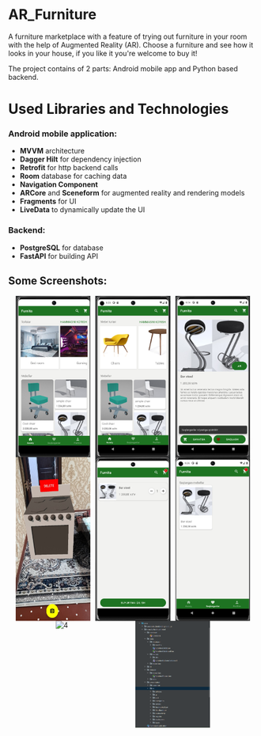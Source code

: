 # AR_Furniture

A furniture marketplace with a feature of trying out furniture in your room with the help of Augmented Reality (AR). Choose a furniture and see how it looks in your house, if you like it you're welcome to buy it!

The project contains of 2 parts: Android mobile app and Python based backend.

# Used Libraries and Technologies
### Android mobile application:
* **MVVM** architecture
* **Dagger Hilt** for dependency injection
* **Retrofit** for http backend calls
* **Room** database for caching data
* **Navigation Component**
* **ARCore** and **Sceneform** for augmented reality and rendering models
* **Fragments** for UI
* **LiveData** to dynamically update the UI

### Backend:
* **PostgreSQL** for database
* **FastAPI** for building API

## Some Screenshots:

<div style="display: flex; justify-content: center;">
    <img src="Images/1.png" alt="1" style="width: 30%; margin: 0 1%;" />
    <img src="Images/2.png" alt="2" style="width: 30%; margin: 0 1%;" />
    <img src="Images/3.png" alt="3" style="width: 30%; margin: 0 1%;" />
</div>
<div style="display: flex; justify-content: center;">
    <img src="Images/4.jpg" alt="4" style="width: 30%; margin: 0 1%;" />
    <img src="Images/5.png" alt="5" style="width: 30%; margin: 0 1%;" />
    <img src="Images/6.png" alt="6" style="width: 30%; margin: 0 1%;" />
</div>
<div style="display: flex; justify-content: center;">
    <img src="Images/7.jpg" alt="4" style="width: 30%; margin: 0 1%;" />
    <img src="Images/architecture.png" alt="Code Architecture" style="width: 30%; margin: 0 1%;" />
</div>
